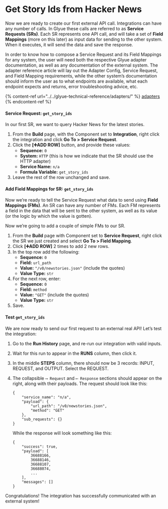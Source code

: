 # Get Story Ids from Hacker News

Now we are ready to create our first external API call. Integrations can have any number of calls. In Glyue these calls are referred to as **Service Requests (SRs)**. Each SR represents one API call, and will take a set of **Field Mappings** (more on this later) as input data for sending to the other system. When it executes, it will send the data and save the response.

In order to know how to compose a Service Request and its Field Mappings for any system, the user will need both the respective Glyue adapter documentation, as well as any documentation of the external system. The adapter reference article will lay out the Adapter Config, Service Request, and Field Mapping requirements, while the other system’s documentation should inform the user as to what endpoints are available, what each endpoint expects and returns, error troubleshooting advice, etc.

{% content-ref url="../../glyue-technical-reference/adapters/" %}
[adapters](../../glyue-technical-reference/adapters/)
{% endcontent-ref %}

#### Service Request: `get_story_ids` <a href="#step4-getstoryidsfromhackernews-servicerequest-get_story_ids" id="step4-getstoryidsfromhackernews-servicerequest-get_story_ids"></a>

In our first SR, we want to query Hacker News for the latest stories.

1. From the **Build** page, with the Component set to **Integration**, right click the integration and click **Go To > Service Request**.
2. Click the **\[➕ADD ROW]** button, and provide these values:
   * **Sequence:** `0`
   * **System:** `HTTP` (this is how we indicate that the SR should use the HTTP adapter)
   * **Service Name:** `n/a`
   * **Formula Variable:** `get_story_ids`
3. Leave the rest of the row unchanged and save.

#### Add Field Mappings for SR: `get_story_ids` <a href="#step4-getstoryidsfromhackernews-addfieldmappingsforsr-get_story_ids" id="step4-getstoryidsfromhackernews-addfieldmappingsforsr-get_story_ids"></a>

Now we’re ready to tell the Service Request what data to send using **Field Mappings (FMs)**. An SR can have any number of FMs. Each FM represents a field in the data that will be sent to the other system, as well as its value (or the logic by which the value is gotten).

Now we’re going to add a couple of simple FMs to our SR.

1. From the **Build** page with Component set to **Service Request**, right click the SR we just created and select **Go To > Field Mapping**.
2. Click **\[➕ADD ROW]** 2 times to add 2 new rows.
3. In the top row add the following:
   * **Sequence:** `0`
   * **Field:** `url_path`
   * **Value:** `"/v0/newstories.json"` (include the quotes)
   * **Value Type:** `str`
4. For the next row, enter:
   * **Sequence:** `0`
   * **Field:** `method`
   * **Value:** `"GET"` (include the quotes)
   * **Value Type:** `str`
5. Save.

#### Test `get_story_ids` <a href="#step4-getstoryidsfromhackernews-testget_story_ids" id="step4-getstoryidsfromhackernews-testget_story_ids"></a>

We are now ready to send our first request to an external real API! Let’s test the integration:

1. Go to the **Run History** page, and re-run our integration with valid inputs.
2. Wait for this run to appear in the **RUNS** column, then click it.
3. In the middle **STEPS** column, there should now be 3 records: INPUT, REQUEST, and OUTPUT. Select the REQUEST.
4.  The collapsible `⟶ Request` and `⟵ Response` sections should appear on the right, along with their payloads. The request should look like this:

    ```
    {
        "service_name": "n/a",
        "payload": {
            "url_path": "/v0/newstories.json",
            "method": "GET"
        },
        "sub_requests": {}
    }
    ```

    While the response will look something like this:

    ```
    {
        "success": true,
        "payload": [
            36688166,
            36688146,
            36688107,
            36688074,
            ...
        ],
        "messages": []
    }
    ```

Congratulations! The integration has successfully communicated with an external system!
